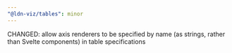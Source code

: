 ```yaml
---
"@ldn-viz/tables": minor
---
```


CHANGED: allow axis renderers to be specified by name (as strings, rather than Svelte components) in table specifications
